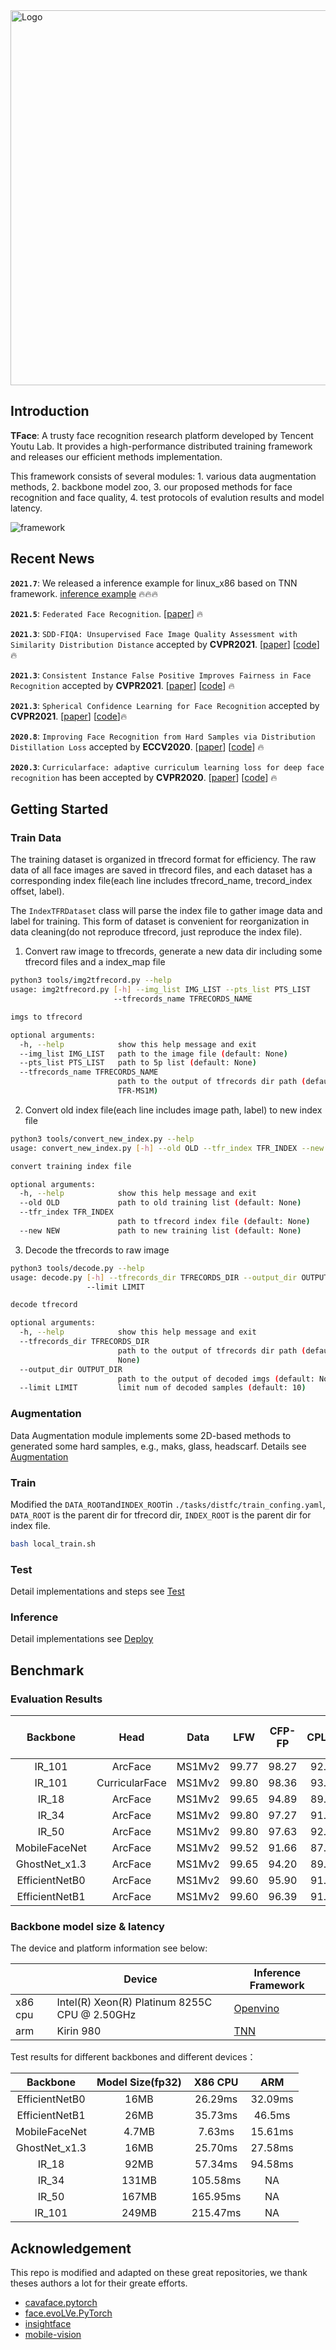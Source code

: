 <img src="doc/logo.png" title="Logo" width="600" /> 

## Introduction

**TFace**: A trusty face recognition research platform developed by Tencent Youtu Lab. It provides a high-performance distributed training framework and releases our efficient methods implementation. 

This framework consists of several modules: 1. various data augmentation methods, 2. backbone model zoo, 3. our proposed methods for face recognition and face quality, 4. test protocols of evalution results and model latency.

<img src="doc/framework.png" title="framework" /> 

## Recent News
**`2021.7`**:  We released a inference example for linux_x86 based on TNN framework. [inference example](https://github.com/Tencent/TFace/tree/v0.1.0/deploy)  :fire::fire::fire:

**`2021.5`**: `Federated Face Recognition`. [[paper](https://arxiv.org/abs/2105.02501)] :fire:

**`2021.3`**: `SDD-FIQA: Unsupervised Face Image Quality Assessment with Similarity Distribution Distance` accepted by **CVPR2021**. [[paper](https://arxiv.org/abs/2103.05977)] [[code](https://github.com/Tencent/TFace/tree/quality)] :fire:

**`2021.3`**: `Consistent Instance False Positive Improves Fairness in Face Recognition` accepted by **CVPR2021**. [[paper](https://arxiv.org/abs/2106.05519)] [[code](https://github.com/Tencent/TFace/tree/v0.1.0/tasks/cifp)] :fire:

**`2021.3`**: `Spherical Confidence Learning for Face Recognition` accepted by **CVPR2021**. [[paper](https://openaccess.thecvf.com/content/CVPR2021/papers/Li_Spherical_Confidence_Learning_for_Face_Recognition_CVPR_2021_paper.pdf)] [[code](https://github.com/Tencent/TFace/tree/v0.1.0/tasks/scf)]:fire:

**`2020.8`**: `Improving Face Recognition from Hard Samples via Distribution Distillation Loss` accepted by **ECCV2020**. [[paper](https://arxiv.org/abs/2002.03662)] [[code](https://github.com/Tencent/TFace/tree/v0.1.0/tasks/ddl)] :fire:

**`2020.3`**: `Curricularface: adaptive curriculum learning loss for deep face recognition` has been accepted by **CVPR2020**. [[paper](https://arxiv.org/abs/2004.00288)] [[code](https://github.com/Tencent/TFace/tree/v0.1.0/tasks/distfc)] :fire:


## Getting Started

### Train Data

The training dataset is organized in tfrecord format for efficiency. The raw data of all face images are saved in tfrecord files, and each dataset has a corresponding index file(each line includes tfrecord_name, trecord_index offset, label). 

The `IndexTFRDataset` class will parse the index file to gather image data and label for training. This form of dataset is convenient for reorganization in data cleaning(do not reproduce tfrecord, just reproduce the index file).

1. Convert raw image to tfrecords, generate a new data dir including some tfrecord files and a index_map file
``` bash
python3 tools/img2tfrecord.py --help
usage: img2tfrecord.py [-h] --img_list IMG_LIST --pts_list PTS_LIST
                       --tfrecords_name TFRECORDS_NAME

imgs to tfrecord

optional arguments:
  -h, --help            show this help message and exit
  --img_list IMG_LIST   path to the image file (default: None)
  --pts_list PTS_LIST   path to 5p list (default: None)
  --tfrecords_name TFRECORDS_NAME
                        path to the output of tfrecords dir path (default:
                        TFR-MS1M)
```

2. Convert old index file(each line includes image path, label) to new index file
``` bash
python3 tools/convert_new_index.py --help
usage: convert_new_index.py [-h] --old OLD --tfr_index TFR_INDEX --new NEW

convert training index file

optional arguments:
  -h, --help            show this help message and exit
  --old OLD             path to old training list (default: None)
  --tfr_index TFR_INDEX
                        path to tfrecord index file (default: None)
  --new NEW             path to new training list (default: None)
```

3. Decode the tfrecords to raw image
``` bash
python3 tools/decode.py --help
usage: decode.py [-h] --tfrecords_dir TFRECORDS_DIR --output_dir OUTPUT_DIR
                 --limit LIMIT

decode tfrecord

optional arguments:
  -h, --help            show this help message and exit
  --tfrecords_dir TFRECORDS_DIR
                        path to the output of tfrecords dir path (default:
                        None)
  --output_dir OUTPUT_DIR
                        path to the output of decoded imgs (default: None)
  --limit LIMIT         limit num of decoded samples (default: 10)
```

### Augmentation
Data Augmentation module implements some 2D-based methods to generated some hard samples, e.g., maks, glass, headscarf. Details see [Augmentation](https://github.com/Tencent/TFace/tree/v0.1.0/torchkit/augmentation)


###  Train

Modified the `DATA_ROOT`and`INDEX_ROOT`in `./tasks/distfc/train_confing.yaml`, `DATA_ROOT` is the parent dir for tfrecord dir,  `INDEX_ROOT` is the parent dir for index file.

```bash
bash local_train.sh
```

### Test

Detail implementations and steps see [Test](https://github.com/Tencent/TFace/tree/v0.1.0/test)

### Inference

Detail implementations see [Deploy](https://github.com/Tencent/TFace/tree/v0.1.0/deploy)

## Benchmark

### Evaluation Results

|    Backbone    |      Head      |  Data  |  LFW  | CFP-FP | CPLFW | AGEDB | CALFW | IJBB (TPR@FAR=1e-4) | IJBC (TPR@FAR=1e-4) |
| :------------: | :------------: | :----: | :---: | :----: | :---: | :---: | :---: | :-----------------: | :-----------------: |
|     IR_101     |    ArcFace     | MS1Mv2 | 99.77 | 98.27  | 92.08 | 98.15 | 95.45 |        94.2         |        95.6         |
|     IR_101     | CurricularFace | MS1Mv2 | 99.80 | 98.36  | 93.13 | 98.37 | 96.05 |        94.86        |        96.15        |
|      IR_18      |    ArcFace     | MS1Mv2 | 99.65 | 94.89  | 89.80 | 97.23 | 95.60 |        90.06        |        92.39        |
|      IR_34      |    ArcFace     | MS1Mv2 | 99.80 | 97.27  | 91.75 | 98.07 | 95.97 |       92.88        | 94.65 |
|      IR_50      |    ArcFace     | MS1Mv2 | 99.80 | 97.63  | 92.50 | 97.92 | 96.05 |        93.45        |        95.16        |
| MobileFaceNet  |    ArcFace     | MS1Mv2 | 99.52 | 91.66  | 87.93 | 95.82 | 95.12 |        87.07        |        89.13        |
| GhostNet_x1.3  |    ArcFace     | MS1Mv2 | 99.65 | 94.20  | 89.87 | 96.95 | 95.58 |        89.61        |        91.96        |
| EfficientNetB0 |    ArcFace     | MS1Mv2 | 99.60 | 95.90  | 91.07 | 97.58 | 95.82 |        91.79        |        93.67        |
| EfficientNetB1 |    ArcFace     | MS1Mv2 | 99.60 | 96.39  | 91.75 | 97.65 | 95.73 |        92.43        |        94.43        |

### Backbone model size & latency

The device and platform information see below:

|         | Device                                        | Inference Framework |
| ------- | --------------------------------------------- | ------------------- |
| x86 cpu | Intel(R) Xeon(R) Platinum 8255C CPU @ 2.50GHz | [Openvino](https://docs.openvinotoolkit.org/latest/index.html)            |
| arm     | Kirin 980                                     | [TNN](https://github.com/Tencent/TNN)                 |

Test results for different backbones and different devices：

|    Backbone    | Model Size(fp32) | X86 CPU  |   ARM   |
| :------------: | :--------------: | :------: | :-----: |
| EfficientNetB0 |       16MB       | 26.29ms  | 32.09ms |
| EfficientNetB1 |       26MB       | 35.73ms  | 46.5ms  |
| MobileFaceNet  |      4.7MB       |  7.63ms  | 15.61ms |
| GhostNet_x1.3  |       16MB       | 25.70ms  | 27.58ms |
|     IR_18      |       92MB       | 57.34ms  | 94.58ms |
|     IR_34      |      131MB       | 105.58ms |   NA    |
|     IR_50      |      167MB       | 165.95ms |   NA    |
|     IR_101     |      249MB       | 215.47ms |   NA    |



## Acknowledgement
This repo is modified and adapted on these great repositories, we thank theses authors a lot for their greate efforts.
* [cavaface.pytorch](https://github.com/cavalleria/cavaface.pytorch)
* [face.evoLVe.PyTorch](https://github.com/ZhaoJ9014/face.evoLVe.PyTorch) 
* [insightface](https://github.com/deepinsight/insightface)
* [mobile-vision](https://github.com/facebookresearch/mobile-vision)

